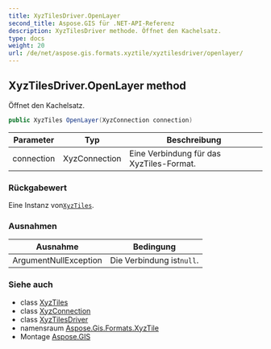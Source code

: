 ```yaml
---
title: XyzTilesDriver.OpenLayer
second_title: Aspose.GIS für .NET-API-Referenz
description: XyzTilesDriver methode. Öffnet den Kachelsatz.
type: docs
weight: 20
url: /de/net/aspose.gis.formats.xyztile/xyztilesdriver/openlayer/
---
```

## XyzTilesDriver.OpenLayer method

Öffnet den Kachelsatz.

```csharp
public XyzTiles OpenLayer(XyzConnection connection)
```

| Parameter | Typ | Beschreibung |
| --- | --- | --- |
| connection | XyzConnection | Eine Verbindung für das XyzTiles-Format. |

### Rückgabewert

Eine Instanz von[`XyzTiles`](../../xyztiles/).

### Ausnahmen

| Ausnahme | Bedingung |
| --- | --- |
| ArgumentNullException | Die Verbindung ist`null`. |

### Siehe auch

* class [XyzTiles](../../xyztiles/)
* class [XyzConnection](../../xyzconnection/)
* class [XyzTilesDriver](../)
* namensraum [Aspose.Gis.Formats.XyzTile](../../xyztilesdriver/)
* Montage [Aspose.GIS](../../../)


